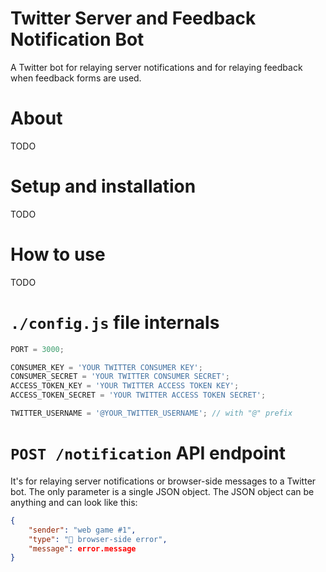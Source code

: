# Twitter Server and Feedback Notification Bot

A Twitter bot for relaying server notifications and for relaying feedback when feedback forms are used.

# About

TODO

# Setup and installation

TODO

# How to use

TODO

# `./config.js` file internals

```javascript
PORT = 3000;

CONSUMER_KEY = 'YOUR TWITTER CONSUMER KEY';
CONSUMER_SECRET = 'YOUR TWITTER CONSUMER SECRET';
ACCESS_TOKEN_KEY = 'YOUR TWITTER ACCESS TOKEN KEY';
ACCESS_TOKEN_SECRET = 'YOUR TWITTER ACCESS TOKEN SECRET';

TWITTER_USERNAME = '@YOUR_TWITTER_USERNAME'; // with "@" prefix
```

# `POST /notification` API endpoint

It's for relaying server notifications or browser-side messages to a Twitter bot. The only parameter is a single JSON object. The JSON object can be anything and can look like this:

```json
{
    "sender": "web game #1",
    "type": "🔔 browser-side error",
    "message": error.message
}
```